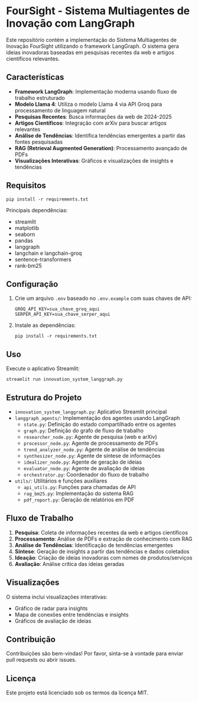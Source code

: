 # FourSight - Sistema Multiagentes de Inovação com LangGraph

Este repositório contém a implementação do Sistema Multiagentes de Inovação FourSight utilizando o framework LangGraph. O sistema gera ideias inovadoras baseadas em pesquisas recentes da web e artigos científicos relevantes.

## Características

- **Framework LangGraph**: Implementação moderna usando fluxo de trabalho estruturado
- **Modelo Llama 4**: Utiliza o modelo Llama 4 via API Groq para processamento de linguagem natural
- **Pesquisas Recentes**: Busca informações da web de 2024-2025
- **Artigos Científicos**: Integração com arXiv para buscar artigos relevantes
- **Análise de Tendências**: Identifica tendências emergentes a partir das fontes pesquisadas
- **RAG (Retrieval Augmented Generation)**: Processamento avançado de PDFs
- **Visualizações Interativas**: Gráficos e visualizações de insights e tendências

## Requisitos

```
pip install -r requirements.txt
```

Principais dependências:
- streamlit
- matplotlib
- seaborn
- pandas
- langgraph
- langchain e langchain-groq
- sentence-transformers
- rank-bm25

## Configuração

1. Crie um arquivo `.env` baseado no `.env.example` com suas chaves de API:
   ```
   GROQ_API_KEY=sua_chave_groq_aqui
   SERPER_API_KEY=sua_chave_serper_aqui
   ```

2. Instale as dependências:
   ```
   pip install -r requirements.txt
   ```

## Uso

Execute o aplicativo Streamlit:

```
streamlit run innovation_system_langgraph.py
```

## Estrutura do Projeto

- `innovation_system_langgraph.py`: Aplicativo Streamlit principal
- `langgraph_agents/`: Implementação dos agentes usando LangGraph
  - `state.py`: Definição do estado compartilhado entre os agentes
  - `graph.py`: Definição do grafo de fluxo de trabalho
  - `researcher_node.py`: Agente de pesquisa (web e arXiv)
  - `processor_node.py`: Agente de processamento de PDFs
  - `trend_analyzer_node.py`: Agente de análise de tendências
  - `synthesizer_node.py`: Agente de síntese de informações
  - `idealizer_node.py`: Agente de geração de ideias
  - `evaluator_node.py`: Agente de avaliação de ideias
  - `orchestrator.py`: Coordenador do fluxo de trabalho
- `utils/`: Utilitários e funções auxiliares
  - `api_utils.py`: Funções para chamadas de API
  - `rag_bm25.py`: Implementação do sistema RAG
  - `pdf_report.py`: Geração de relatórios em PDF

## Fluxo de Trabalho

1. **Pesquisa**: Coleta de informações recentes da web e artigos científicos
2. **Processamento**: Análise de PDFs e extração de conhecimento com RAG
3. **Análise de Tendências**: Identificação de tendências emergentes
4. **Síntese**: Geração de insights a partir das tendências e dados coletados
5. **Ideação**: Criação de ideias inovadoras com nomes de produtos/serviços
6. **Avaliação**: Análise crítica das ideias geradas

## Visualizações

O sistema inclui visualizações interativas:
- Gráfico de radar para insights
- Mapa de conexões entre tendências e insights
- Gráficos de avaliação de ideias

## Contribuição

Contribuições são bem-vindas! Por favor, sinta-se à vontade para enviar pull requests ou abrir issues.

## Licença

Este projeto está licenciado sob os termos da licença MIT.
